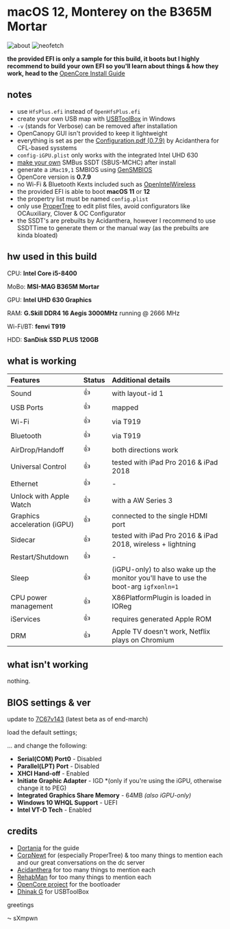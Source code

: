 # macOS 12, Monterey on the B365M Mortar

![about](https://user-images.githubusercontent.com/73723350/160302049-f2fcfe32-2416-4443-98c5-26be6752f483.png)
![neofetch](https://user-images.githubusercontent.com/73723350/160302051-3b3fcd7b-af1c-45d2-ba55-1a2b0bb4dde0.png)

**the provided EFI is only a sample for this build, it boots but I highly recommend to build your own EFI so you'll learn about things & how they work, head to the** [OpenCore Install Guide](https://dortania.github.io/OpenCore-Install-Guide/)

## notes
- use `HfsPlus.efi` instead of `OpenHfsPlus.efi`
- create your own USB map with [USBToolBox](https://github.com/USBToolBox) in Windows
- `-v` (stands for Verbose) can be removed after installation
- OpenCanopy GUI isn't provided to keep it lightweight
- everything is set as per the [Configuration.pdf (0.7.9)](https://github.com/ad422/OSx86-MSI-B365M-Mortar/blob/main/Configuration.pdf) by Acidanthera for CFL-based sysstems
- `config-iGPU.plist` only works with the integrated Intel UHD 630
- [make your own](https://dortania.github.io/Getting-Started-With-ACPI/Universal/smbus-methods/manual.html) SMBus SSDT (SBUS-MCHC) after install
- generate a `iMac19,1` SMBIOS using [GenSMBIOS](https://github.com/corpnewt/GenSMBIOS)
- OpenCore version is **0.7.9**
- no Wi-Fi & Bluetooth Kexts included such as [OpenIntelWireless](https://openintelwireless.github.io/)
- the provided EFI is able to boot **macOS 11** or **12**
- the propertry list must be named `config.plist`
- only use [ProperTree](https://github.com/corpnewt/ProperTree) to edit plist files, avoid configurators like OCAuxiliary, Clover & OC Configurator
- the SSDT's are prebuilts by Acidanthera, however I recommend to use SSDTTime to generate them or the manual way (as the prebuilts are kinda bloated)

## hw used in this build

CPU: **Intel Core i5-8400**

MoBo: **MSI-MAG B365M Mortar**

GPU: **Intel UHD 630 Graphics**

RAM: **G.Skill DDR4 16 Aegis 3000MHz** running @ 2666 MHz

Wi-Fi/BT: **fenvi T919**

HDD: **SanDisk SSD PLUS 120GB**

## what is working

|Features|Status|Additional details|
|:-|:-|:-|
|Sound| :thumbsup: |with layout-id 1|
|USB Ports| :thumbsup: |mapped|
|Wi-Fi| :thumbsup: |via T919|
|Bluetooth| :thumbsup: |via T919|
|AirDrop/Handoff| :thumbsup: |both directions work|
|Universal Control| :thumbsup: |tested with iPad Pro 2016 & iPad 2018|
|Ethernet| :thumbsup: |-|
|Unlock with Apple Watch| :thumbsup: |with a AW Series 3|
|Graphics acceleration (iGPU)| :thumbsup: |connected to the single HDMI port|
|Sidecar| :thumbsup: |tested with iPad Pro 2016 & iPad 2018, wireless + lightning|
|Restart/Shutdown| :thumbsup: |-|
|Sleep| :thumbsup: |(iGPU-only) to also wake up the monitor you'll have to use the boot-arg `igfxonln=1` |
|CPU power management| :thumbsup: |X86PlatformPlugin is loaded in IOReg|
|iServices| :thumbsup: |requires generated Apple ROM|
|DRM| :thumbsup:| Apple TV doesn't work, Netflix plays on Chromium |

## what isn't working

nothing.

## BIOS settings & ver

update to [7C67v143](https://download.msi.com/bos_exe/mb/7C67v143.zip) (latest beta as of end-march)

load the default settings;

... and change the following:

- **Serial(COM) Port0** - Disabled
- **Parallel(LPT) Port** - Disabled
- **XHCI Hand-off** - Enabled
- **Initiate Graphic Adapter** - IGD *(only if you're using the iGPU, otherwise change it to PEG)
- **Integrated Graphics Share Memory** - 64MB *(also iGPU-only)*
- **Windows 10 WHQL Support** - UEFI
- **Intel VT-D Tech** - Enabled

## credits

- [Dortania](https://github.com/dortania) for the guide
- [CorpNewt](https://github.com/corpnewt) for (especially ProperTree) & too many things to mention each and our great conversations on the dc server
- [Acidanthera](https://github.com/acidanthera) for too many things to mention each
- [RehabMan](https://github.com/RehabMan) for too many things to mention each
- [OpenCore project](https://github.com/OpenCorePkg) for the bootloader
- [Dhinak G](https://github.com/dhinakg) for USBToolBox

greetings

⁓ sXmpwn

